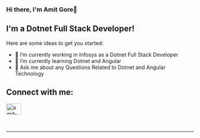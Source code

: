 ### Hi there, I'm Amit Gore👋

## I'm a Dotnet Full Stack Developer!

Here are some ideas to get you started:

- 🔭 I’m currently working in Infosys as a Dotnet Full Stack Developer 
- 🌱 I’m currently learning Dotnet and Angular 
- 💬 Ask me about any Questions Related to Dotnet and Angular Technology

## Connect with me:

<p align="left">
<a href="https://www.linkedin.com/in/amit-gore-32b880194/" target="blank"><img align="center" src="https://raw.githubusercontent.com/rahuldkjain/github-profile-readme-generator/master/src/images/icons/Social/linked-in-alt.svg" alt="amit-gore-32b880194" height="30" width="40" /></a>
</p>
<br />

---
